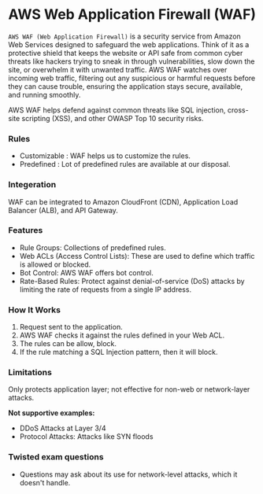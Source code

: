 # AWS Web Application Firewall (WAF)

`AWS WAF (Web Application Firewall)` is a security service from Amazon Web Services designed to safeguard the web applications. Think of it as a protective shield that keeps the website or API safe from common cyber threats like hackers trying to sneak in through vulnerabilities, slow down the site, or overwhelm it with unwanted traffic. AWS WAF watches over incoming web traffic, filtering out any suspicious or harmful requests before they can cause trouble, ensuring the application stays secure, available, and running smoothly.

AWS WAF helps defend against common threats like SQL injection, cross-site scripting (XSS), and other OWASP Top 10 security risks.

### Rules

- Customizable : WAF helps us to customize the rules.
- Predefined : Lot of predefined rules are available at our disposal.

### Integeration

WAF can be integrated to Amazon CloudFront (CDN), Application Load Balancer (ALB), and API Gateway.

### Features

- Rule Groups: Collections of predefined rules.
- Web ACLs (Access Control Lists): These are used to define which traffic is allowed or blocked.
- Bot Control: AWS WAF offers bot control.
- Rate-Based Rules: Protect against denial-of-service (DoS) attacks by limiting the rate of requests from a single IP address.

### How It Works

1. Request sent to the application.
2. AWS WAF checks it against the rules defined in your Web ACL. 
3. The rules can be allow, block.
4. If the rule matching a SQL Injection pattern, then it will block.

### Limitations

Only protects application layer; not effective for non-web or network-layer attacks.

**Not supportive examples:**

- DDoS Attacks at Layer 3/4
- Protocol Attacks: Attacks like SYN floods

### Twisted exam questions

- Questions may ask about its use for network-level attacks, which it doesn't handle.



